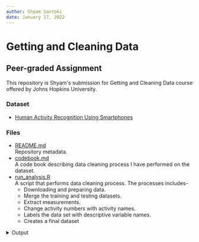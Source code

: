 ```yaml
---
author: Shyam Santoki
date: January 17, 2022
---
```


# Getting and Cleaning Data

## Peer-graded Assignment

This repository is Shyam's submission for Getting and Cleaning Data course offered by Johns Hopkins University. 

### Dataset

- [Human Activity Recognition Using Smartphones](http://archive.ics.uci.edu/ml/datasets/Human+Activity+Recognition+Using+Smartphones)

### Files

-	[README.md](README.md)\
	Repository metadata.
-	[codebook.md](codebook.md)\
	A code book describing data cleaning process I have performed on the dataset.
-	[run_analysis.R](run_analysis.R)\
	A script that performs data cleaning process. The processes includes-
  	- Downloading and preparing data.
  	- Merge the training and testing datasets.
  	- Extract measurements.
  	- Change activity numbers with activity names.
  	- Labels the data set with descriptive variable names.
  	- Creates a final dataset

<details><summary>Output</summary>

The output is also available [here](output.tsv).